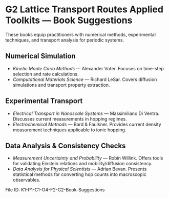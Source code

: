 # G2 Lattice Transport Routes Applied Toolkits — Book Suggestions

These books equip practitioners with numerical methods, experimental techniques, and transport analysis for periodic systems.

## Numerical Simulation
- *Kinetic Monte Carlo Methods* — Alexander Voter. Focuses on time-step selection and rate calculations.
- *Computational Materials Science* — Richard LeSar. Covers diffusion simulations and transport property extraction.

## Experimental Transport
- *Electrical Transport in Nanoscale Systems* — Massimiliano Di Ventra. Discusses current measurements in hopping regimes.
- *Electrochemical Methods* — Bard & Faulkner. Provides current density measurement techniques applicable to ionic hopping.

## Data Analysis & Consistency Checks
- *Measurement Uncertainty and Probability* — Robin Willink. Offers tools for validating Einstein relations and mobility/diffusion consistency.
- *Data Analysis for Physical Scientists* — Adrian Bevan. Presents statistical methods for converting hop counts into macroscopic observables.

File ID: K1-P1-C1-O4-F2-G2-Book-Suggestions
